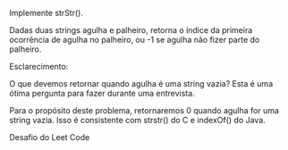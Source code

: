 Implemente strStr().

Dadas duas strings agulha e palheiro, retorna o índice da primeira ocorrência de agulha no palheiro, ou -1 se agulha não fizer parte do palheiro.

Esclarecimento:

O que devemos retornar quando agulha é uma string vazia? Esta é uma ótima pergunta para fazer durante uma entrevista.

Para o propósito deste problema, retornaremos 0 quando agulha for uma string vazia. Isso é consistente com strstr() do C e indexOf() do Java.

Desafio do Leet Code
